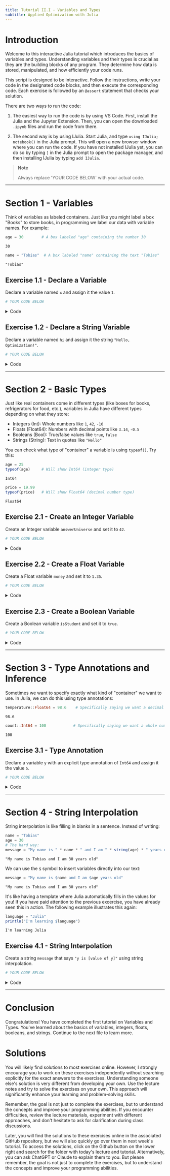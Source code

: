 ```yaml
---
title: Tutorial II.I - Variables and Types
subtitle: Applied Optimization with Julia
---
```



# Introduction

Welcome to this interactive Julia tutorial which introduces the basics of variables and types. Understanding variables and their types is crucial as they are the building blocks of any program. They determine how data is stored, manipulated, and how efficiently your code runs.

This script is designed to be interactive. Follow the instructions, write your code in the designated code blocks, and then execute the corresponding code. Each exercise is followed by an `@assert` statement that checks your solution.

There are two ways to run the code:

1.  The easiest way to run the code is by using VS Code. First, install the Julia and the Jupyter Extension. Then, you can open the downloaded `.ipynb` files and run the code from there.

2.  The second way is by using IJulia. Start Julia, and type `using IJulia; notebook()` in the Julia prompt. This will open a new browser window where you can run the code. If you have not installed IJulia yet, you can do so by typing `]` in the Julia prompt to open the package manager, and then installing IJulia by typing `add IJulia`.

> **Note**
>
> Always replace 'YOUR CODE BELOW' with your actual code.

------------------------------------------------------------------------

# Section 1 - Variables

Think of variables as labeled containers. Just like you might label a box "Books" to store books, in programming we label our data with variable names. For example:

``` julia
age = 30        # A box labeled "age" containing the number 30
```

    30

``` julia
name = "Tobias"  # A box labeled "name" containing the text "Tobias"
```

    "Tobias"

## Exercise 1.1 - Declare a Variable

Declare a variable named `x` and assign it the value `1`.

``` julia
# YOUR CODE BELOW
```

<details class="code-fold">
<summary>Code</summary>

``` julia
# Test your answer
@assert x == 1 "Check again, the value of x should be 1. Remember to assign the value directly to x."
println("Great, you have correctly assigned the value $x to the variable 'x'.")
```

</details>

## Exercise 1.2 - Declare a String Variable

Declare a variable named `hi` and assign it the string `"Hello, Optimization!"`.

``` julia
# YOUR CODE BELOW
```

<details class="code-fold">
<summary>Code</summary>

``` julia
# Test your answer
@assert hi == "Hello, Optimization!" "Make sure the variable 'hi' contains the exact string \"Hello, Optimization\"!"
println("Good, the variable 'hi' now states \"$hi\".")
```

</details>

------------------------------------------------------------------------

# Section 2 - Basic Types

Just like real containers come in different types (like boxes for books, refrigerators for food, etc.), variables in Julia have different types depending on what they store:

-   Integers (Int): Whole numbers like `1`, `42`, `-10`
-   Floats (Float64): Numbers with decimal points like `3.14`, `-0.5`
-   Booleans (Bool): True/false values like `true`, `false`
-   Strings (String): Text in quotes like `"Hello"`

You can check what type of "container" a variable is using `typeof()`. Try this:

``` julia
age = 25
typeof(age)     # Will show Int64 (integer type)
```

    Int64

``` julia
price = 19.99
typeof(price)   # Will show Float64 (decimal number type)
```

    Float64

## Exercise 2.1 - Create an Integer Variable

Create an Integer variable `answerUniverse` and set it to `42`.

``` julia
# YOUR CODE BELOW
```

<details class="code-fold">
<summary>Code</summary>

``` julia
# Test your answer
@assert answerUniverse == 42 "The variable 'answerUniverse' should hold 42."
println("Great, the answer to all questions on the universe is $answerUniverse now.")
```

</details>

## Exercise 2.2 - Create a Float Variable

Create a Float variable `money` and set it to `1.35`.

``` julia
# YOUR CODE BELOW
```

<details class="code-fold">
<summary>Code</summary>

``` julia
# Test your answer
@assert money == 1.35 "The variable 'money' should hold the Float64 1.35."
println("Perfect, the you have stored $money in the variable 'money'.")
```

</details>

## Exercise 2.3 - Create a Boolean Variable

Create a Boolean variable `isStudent` and set it to `true`.

``` julia
# YOUR CODE BELOW
```

<details class="code-fold">
<summary>Code</summary>

``` julia
# Test your answer
@assert isStudent == true "The variable 'isStudent' should be set to true."
println("Correct, you are a student now.")
```

</details>

------------------------------------------------------------------------

# Section 3 - Type Annotations and Inference

Sometimes we want to specify exactly what kind of "container" we want to use. In Julia, we can do this using type annotations:

``` julia
temperature::Float64 = 98.6    # Specifically saying we want a decimal number
```

    98.6

``` julia
count::Int64 = 100            # Specifically saying we want a whole number
```

    100

## Exercise 3.1 - Type Annotation

Declare a variable `y` with an explicit type annotation of `Int64` and assign it the value `5`.

``` julia
# YOUR CODE BELOW
```

<details class="code-fold">
<summary>Code</summary>

``` julia
# Test your answer
@assert y == 5 && typeof(y) == Int64 "Make sure 'y' is of type Int64 and has the value 5."
println("Great! You've created an Int64 variable 'y' with the value $y.")
```

</details>

------------------------------------------------------------------------

# Section 4 - String Interpolation

String interpolation is like filling in blanks in a sentence. Instead of writing:

``` julia
name = "Tobias"
age = 30
# The hard way:
message = "My name is " * name * " and I am " * string(age) * " years old"
```

    "My name is Tobias and I am 30 years old"

We can use the `$` symbol to insert variables directly into our text:

``` julia
message = "My name is $name and I am $age years old"
```

    "My name is Tobias and I am 30 years old"

It's like having a template where Julia automatically fills in the values for you! If you have paid attention to the previous excercise, you have already seen this in action. The following example illustrates this again:

``` julia
language = "Julia"
println("I'm learning $language")
```

    I'm learning Julia

## Exercise 4.1 - String Interpolation

Create a string `message` that says `"y is [value of y]"` using string interpolation.

``` julia
# YOUR CODE BELOW
```

<details class="code-fold">
<summary>Code</summary>

``` julia
# Test your answer
@assert message == "y is 5" "Make sure your string includes the correct value of y."
println("Excellent! Your interpolated string is: $message")
```

</details>

------------------------------------------------------------------------

# Conclusion

Congratulations! You have completed the first tutorial on Variables and Types. You've learned about the basics of variables, integers, floats, booleans, and strings. Continue to the next file to learn more.

# Solutions

You will likely find solutions to most exercises online. However, I strongly encourage you to work on these exercises independently without searching explicitly for the exact answers to the exercises. Understanding someone else's solution is very different from developing your own. Use the lecture notes and try to solve the exercises on your own. This approach will significantly enhance your learning and problem-solving skills.

Remember, the goal is not just to complete the exercises, but to understand the concepts and improve your programming abilities. If you encounter difficulties, review the lecture materials, experiment with different approaches, and don't hesitate to ask for clarification during class discussions.

Later, you will find the solutions to these exercises online in the associated GitHub repository, but we will also quickly go over them in next week's tutorial. To access the solutions, click on the Github button on the lower right and search for the folder with today's lecture and tutorial. Alternatively, you can ask ChatGPT or Claude to explain them to you. But please remember, the goal is not just to complete the exercises, but to understand the concepts and improve your programming abilities.
